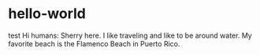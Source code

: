# hello-world
test
Hi humans:
Sherry here. I like traveling and like to be around water. My favorite beach is the Flamenco Beach in Puerto Rico.
